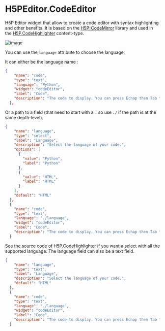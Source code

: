 # H5PEditor.CodeEditor

H5P Editor widget that allow to create a code editor with syntax highlighting and other benefits.
It is based on the [H5P-CodeMirror](https://github.com/DegrangeM/H5P-CodeMirror) library and used in the [H5P.CodeHighlighter](https://github.com/DegrangeM/H5P.CodeHighlighter) content-type.

![image](https://user-images.githubusercontent.com/53106394/114731194-d2ccbc00-9d41-11eb-9889-ad5c989c9ab7.png)

You can use the `language` attribute to choose the language.

It can either be the language name :
```json
{
    "name": "code",
    "type": "text",
    "language": "Python",
    "widget": "codeEditor",
    "label": "Code",
    "description": "The code to display. You can press Echap then Tab to focus the next field."
  },
```

Or a path to a field (that need to start with a `.` so use `./` if the path is at the same depth-level).

```json
{
    "name": "language",
    "type": "select",
    "label": "Language",
    "description": "Select the language of your code.",
    "options": [
      {
        "value": "Python",
        "label": "Python"
      },
      {
        "value": "HTML",
        "label": "HTML"
      }
    ],
    "default": "HTML"
  },
  {
    "name": "code",
    "type": "text",
    "language": "./language",
    "widget": "codeEditor",
    "label": "Code",
    "description": "The code to display. You can press Echap then Tab to focus the next field."
  }
```

See the source code of [H5P.CodeHighlighter](https://github.com/DegrangeM/H5P.CodeHighlighter) if you want a select with all the supported language.
The language field can also be a text field.
```json
{
    "name": "language",
    "type": "text",
    "label": "Language",
    "description": "Select the language of your code.",
    "default": "HTML"
  },
  {
    "name": "code",
    "type": "text",
    "language": "./language",
    "widget": "codeEditor",
    "label": "Code",
    "description": "The code to display. You can press Echap then Tab to focus the next field."
  }
```

